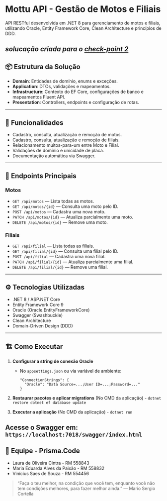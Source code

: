 # Mottu API - Gestão de Motos e Filiais

API RESTful desenvolvida em .NET 8 para gerenciamento de motos e filiais, utilizando Oracle, Entity Framework Core, Clean Architecture e princípios de DDD.

*solucação criada para o [check-point 2](https://github.com/2TDSPK-25/CP2)*
---

## 📦 Estrutura da Solução

- **Domain**: Entidades de domínio, enums e exceções.
- **Application**: DTOs, validações e mapeamentos.
- **Infrastructure**: Contexto do EF Core, configurações de banco e mapeamentos Fluent API.
- **Presentation**: Controllers, endpoints e configuração de rotas.

---

## 🚀 Funcionalidades

- Cadastro, consulta, atualização e remoção de motos.
- Cadastro, consulta, atualização e remoção de filiais.
- Relacionamento muitos-para-um entre Moto e Filial.
- Validações de domínio e unicidade de placa.
- Documentação automática via Swagger.

---

## 🔗 Endpoints Principais

### Motos

- `GET /api/motos` — Lista todas as motos.
- `GET /api/motos/{id}` — Consulta uma moto pelo ID.
- `POST /api/motos` — Cadastra uma nova moto.
- `PATCH /api/motos/{id}` — Atualiza parcialmente uma moto.
- `DELETE /api/motos/{id}` — Remove uma moto.

### Filiais

- `GET /api/filial` — Lista todas as filiais.
- `GET /api/filial/{id}` — Consulta uma filial pelo ID.
- `POST /api/filial` — Cadastra uma nova filial.
- `PATCH /api/filial/{id}` — Atualiza parcialmente uma filial.
- `DELETE /api/filial/{id}` — Remove uma filial.

---

## ⚙️ Tecnologias Utilizadas

- .NET 8 / ASP.NET Core
- Entity Framework Core 9
- Oracle (Oracle.EntityFrameworkCore)
- Swagger (Swashbuckle)
- Clean Architecture
- Domain-Driven Design (DDD)

---

## 🏗️ Como Executar

1. **Configurar a string de conexão Oracle**
   - No `appsettings.json` ou via variável de ambiente:
     ```
     "ConnectionStrings": {
       "Oracle": "Data Source=...;User ID=...;Password=..."
     }
     ```
2. **Restaurar pacotes e aplicar migrations**
   (No CMD da aplicação) - `dotnet restore dotnet ef database update`

4. **Executar a aplicação**
   (No CMD da aplicação) - `dotnet run` 

Acesse o Swagger em: `https://localhost:7018/swagger/index.html`
---

## 👥 Equipe - Prisma.Code
- Laura de Oliveira Cintra - RM 558843
- Maria Eduarda Alves da Paixão - RM 558832
- Vinícius Saes de Souza - RM 554456

> “Faça o teu melhor, na condição que você tem, enquanto você não tem condições melhores, para fazer melhor ainda.” — Mario Sergio Cortella
